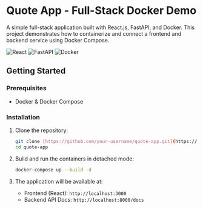 # Quote App - Full-Stack Docker Demo

A simple full-stack application built with React.js, FastAPI, and Docker. This project demonstrates how to containerize and connect a frontend and backend service using Docker Compose.

![React](https://img.shields.io/badge/React-20232A?style=for-the-badge&logo=react&logoColor=61DAFB)
![FastAPI](https://img.shields.io/badge/FastAPI-005571?style=for-the-badge&logo=fastapi)
![Docker](https://img.shields.io/badge/Docker-2496ED?style=for-the-badge&logo=docker&logoColor=white)

## Getting Started

### Prerequisites

* Docker & Docker Compose

### Installation

1.  Clone the repository:
    ```sh
    git clone [https://github.com/your-username/quote-app.git](https://github.com/your-username/quote-app.git)
    cd quote-app
    ```

2.  Build and run the containers in detached mode:
    ```sh
    docker-compose up --build -d
    ```

3.  The application will be available at:
    * Frontend (React): `http://localhost:3000`
    * Backend API Docs: `http://localhost:8000/docs`